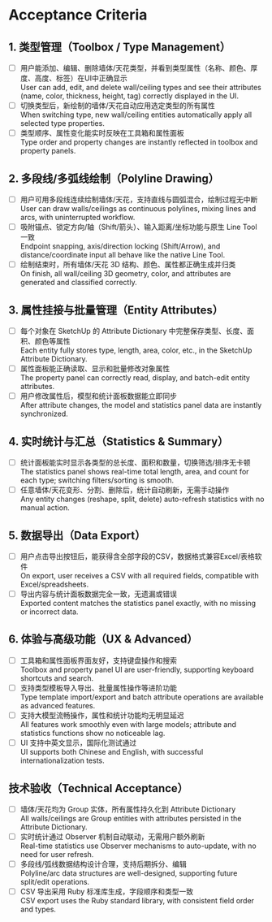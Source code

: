 # Acceptance Criteria

## 1. 类型管理（Toolbox / Type Management）

- [ ] 用户能添加、编辑、删除墙体/天花类型，并看到类型属性（名称、颜色、厚度、高度、标签）在UI中正确显示  
      User can add, edit, and delete wall/ceiling types and see their attributes (name, color, thickness, height, tag) correctly displayed in the UI.
- [ ] 切换类型后，新绘制的墙体/天花自动应用选定类型的所有属性  
      When switching type, new wall/ceiling entities automatically apply all selected type properties.
- [ ] 类型顺序、属性变化能实时反映在工具箱和属性面板  
      Type order and property changes are instantly reflected in toolbox and property panels.

## 2. 多段线/多弧线绘制（Polyline Drawing）

- [ ] 用户可用多段线连续绘制墙体/天花，支持直线与圆弧混合，绘制过程无中断  
      User can draw walls/ceilings as continuous polylines, mixing lines and arcs, with uninterrupted workflow.
- [ ] 吸附锚点、锁定方向/轴（Shift/箭头）、输入距离/坐标功能与原生 Line Tool 一致  
      Endpoint snapping, axis/direction locking (Shift/Arrow), and distance/coordinate input all behave like the native Line Tool.
- [ ] 绘制结束时，所有墙体/天花 3D 结构、颜色、属性都正确生成并归类  
      On finish, all wall/ceiling 3D geometry, color, and attributes are generated and classified correctly.

## 3. 属性挂接与批量管理（Entity Attributes）

- [ ] 每个对象在 SketchUp 的 Attribute Dictionary 中完整保存类型、长度、面积、颜色等属性  
      Each entity fully stores type, length, area, color, etc., in the SketchUp Attribute Dictionary.
- [ ] 属性面板能正确读取、显示和批量修改对象属性  
      The property panel can correctly read, display, and batch-edit entity attributes.
- [ ] 用户修改属性后，模型和统计面板数据能立即同步  
      After attribute changes, the model and statistics panel data are instantly synchronized.

## 4. 实时统计与汇总（Statistics & Summary）

- [ ] 统计面板能实时显示各类型的总长度、面积和数量，切换筛选/排序无卡顿  
      The statistics panel shows real-time total length, area, and count for each type; switching filters/sorting is smooth.
- [ ] 任意墙体/天花变形、分割、删除后，统计自动刷新，无需手动操作  
      Any entity changes (reshape, split, delete) auto-refresh statistics with no manual action.

## 5. 数据导出（Data Export）

- [ ] 用户点击导出按钮后，能获得含全部字段的CSV，数据格式兼容Excel/表格软件  
      On export, user receives a CSV with all required fields, compatible with Excel/spreadsheets.
- [ ] 导出内容与统计面板数据完全一致，无遗漏或错误  
      Exported content matches the statistics panel exactly, with no missing or incorrect data.

## 6. 体验与高级功能（UX & Advanced）

- [ ] 工具箱和属性面板界面友好，支持键盘操作和搜索  
      Toolbox and property panel UI are user-friendly, supporting keyboard shortcuts and search.
- [ ] 支持类型模板导入导出、批量属性操作等进阶功能  
      Type template import/export and batch attribute operations are available as advanced features.
- [ ] 支持大模型流畅操作，属性和统计功能均无明显延迟  
      All features work smoothly even with large models; attribute and statistics functions show no noticeable lag.
- [ ] UI 支持中英文显示，国际化测试通过  
      UI supports both Chinese and English, with successful internationalization tests.

## 技术验收（Technical Acceptance）

- [ ] 墙体/天花均为 Group 实体，所有属性持久化到 Attribute Dictionary  
      All walls/ceilings are Group entities with attributes persisted in the Attribute Dictionary.
- [ ] 实时统计通过 Observer 机制自动联动，无需用户额外刷新  
      Real-time statistics use Observer mechanisms to auto-update, with no need for user refresh.
- [ ] 多段线/弧线数据结构设计合理，支持后期拆分、编辑  
      Polyline/arc data structures are well-designed, supporting future split/edit operations.
- [ ] CSV 导出采用 Ruby 标准库生成，字段顺序和类型一致  
      CSV export uses the Ruby standard library, with consistent field order and types.